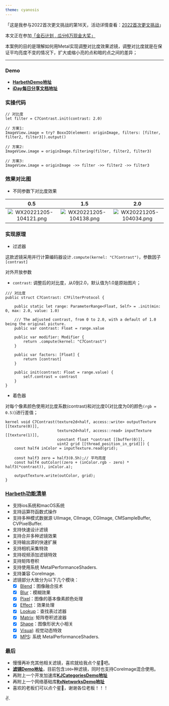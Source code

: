 ```yaml
---
theme: cyanosis
---
```

「这是我参与2022首次更文挑战的第16天，活动详情查看：[2022首次更文挑战](https://juejin.cn/post/7162096952883019783?utm_source=push&utm_medium=web&utm_campaign=jinshijihua02)」

本文正在参加[「金石计划 . 瓜分6万现金大奖」](https://juejin.cn/post/7162096952883019783 "https://juejin.cn/post/7162096952883019783")

本案例的目的是理解如何用Metal实现调整对比度效果滤镜，调整对比度就是在保证平均亮度不变的情况下，扩大或缩小亮的点和暗的点之间的差异；

---

### Demo

- [**HarbethDemo地址**](https://github.com/yangKJ/Harbeth)
- [**iDay每日分享文档地址**](https://github.com/yangKJ/iDay)

### 实操代码

```
// 对比度
let filter = C7Contrast.init(contrast: 2.0)

// 方案1:
ImageView.image = try? BoxxIO(element: originImage, filters: [filter, filter2, filter3]).output()

// 方案2:
ImageView.image = originImage.filtering(filter, filter2, filter3)

// 方案3:
ImageView.image = originImage ->> filter ->> filter2 ->> filter3
```

### 效果对比图

- 不同参数下对比度效果

|0.5|1.5|2.0|
|:-:|:-:|:-:|
|![WX20221205-104121.png](https://p1-juejin.byteimg.com/tos-cn-i-k3u1fbpfcp/19bdfc6a6c094e22bb22a1d3ba8db46b~tplv-k3u1fbpfcp-watermark.image?)|![WX20221205-104138.png](https://p6-juejin.byteimg.com/tos-cn-i-k3u1fbpfcp/9ed9636c8e1441ddad61b42e87ae8e8d~tplv-k3u1fbpfcp-watermark.image?)|![WX20221205-104034.png](https://p1-juejin.byteimg.com/tos-cn-i-k3u1fbpfcp/93467011c9294b67941206d40b8a35dd~tplv-k3u1fbpfcp-watermark.image?)|

### 实现原理

- 过滤器

这款滤镜采用并行计算编码器设计`.compute(kernel: "C7Contrast")`，参数因子`[contrast]`

对外开放参数
- `contrast`: 调整后的对比度，从0到2.0，默认值为1.0是原始图片；

```
/// 对比度
public struct C7Contrast: C7FilterProtocol {
    
    public static let range: ParameterRange<Float, Self> = .init(min: 0, max: 2.0, value: 1.0)
    
    /// The adjusted contrast, from 0 to 2.0, with a default of 1.0 being the original picture.
    public var contrast: Float = range.value
    
    public var modifier: Modifier {
        return .compute(kernel: "C7Contrast")
    }
    
    public var factors: [Float] {
        return [contrast]
    }
    
    public init(contrast: Float = range.value) {
        self.contrast = contrast
    }
}
```

- 着色器

对每个像素颜色使用对比度系数(contrast)和对比度0(对比度为0的颜色`(rgb = 0.5)`)进行差值；  

```
kernel void C7Contrast(texture2d<half, access::write> outputTexture [[texture(0)]],
                       texture2d<half, access::read> inputTexture [[texture(1)]],
                       constant float *contrast [[buffer(0)]],
                       uint2 grid [[thread_position_in_grid]]) {
    const half4 inColor = inputTexture.read(grid);
    
    const half3 zero = half3(0.5h);// 平均亮度
    const half4 outColor((zero + (inColor.rgb - zero) * half3(*contrast)), inColor.a);
    
    outputTexture.write(outColor, grid);
}
```

### [Harbeth功能清单](https://github.com/yangKJ/Harbeth)

- 支持ios系统和macOS系统
- 支持运算符函数式操作
- 支持多种模式数据源 UIImage, CIImage, CGImage, CMSampleBuffer, CVPixelBuffer.
- 支持快速设计滤镜
- 支持合并多种滤镜效果
- 支持输出源的快速扩展
- 支持相机采集特效
- 支持视频添加滤镜特效
- 支持矩阵卷积
- 支持使用系统 MetalPerformanceShaders.
- 支持兼容 CoreImage.
- 滤镜部分大致分为以下几个模块：
   - [x] [Blend](https://github.com/yangKJ/Harbeth/tree/master/Sources/Compute/Blend)：图像融合技术
   - [x] [Blur](https://github.com/yangKJ/Harbeth/tree/master/Sources/Compute/Blur)：模糊效果
   - [x] [Pixel](https://github.com/yangKJ/Harbeth/tree/master/Sources/Compute/ColorProcess)：图像的基本像素颜色处理
   - [x] [Effect](https://github.com/yangKJ/Harbeth/tree/master/Sources/Compute/Effect)：效果处理
   - [x] [Lookup](https://github.com/yangKJ/Harbeth/tree/master/Sources/Compute/Lookup)：查找表过滤器
   - [x] [Matrix](https://github.com/yangKJ/Harbeth/tree/master/Sources/Compute/Matrix): 矩阵卷积滤波器
   - [x] [Shape](https://github.com/yangKJ/Harbeth/tree/master/Sources/Compute/Shape)：图像形状大小相关
   - [x] [Visual](https://github.com/yangKJ/Harbeth/tree/master/Sources/Compute/Visual): 视觉动态特效
   - [x] [MPS](https://github.com/yangKJ/Harbeth/tree/master/Sources/Compute/MPS): 系统 MetalPerformanceShaders.

### 最后

- 慢慢再补充其他相关滤镜，喜欢就给我点个星🌟吧。
- [**滤镜Demo地址**](https://github.com/yangKJ/Harbeth)，目前包含`100+`种滤镜，同时也支持CoreImage混合使用。
- 再附上一个开发加速库[**KJCategoriesDemo地址**](https://github.com/yangKJ/KJCategories)
- 再附上一个网络基础库[**RxNetworksDemo地址**](https://github.com/yangKJ/RxNetworks)
- 喜欢的老板们可以点个星🌟，谢谢各位老板！！！

✌️.
